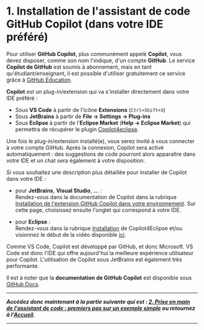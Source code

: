 # 1. Installation de l'assistant de code GitHub Copilot (dans votre IDE préféré)

Pour utiliser **GitHub Copilot**, plus communément appelé **Copilot**, vous devez disposer, comme son nom l'indique, d'un compte **GitHub**.
Le service **Copilot de GitHub** est soumis à abonnement, mais en tant qu'étudiant/enseignant, il est possible d'utiliser gratuitement ce service grâce à [GitHub Education](https://github.com/education).

**Copilot** est un plug-in/extension qui va s'installer directement dans votre IDE préféré :

- Sous **VS Code** à partir de l'icône **Extensions** (`Ctrl+Shift+X`)
- Sous **JetBrains** à partir de **File → Settings → Plug-ins**
- Sous **Eclipse** à partir de l'**Eclipse Market** (**Help → Eclipse Market**) qui permettra de récupérer le plugin [Copilot4eclipse](https://www.genuitec.com/products/copilot4eclipse/).

Une fois le plug-in/extension installé(e), vous serez invité à vous connecter à votre compte GitHub. Après la connexion, Copilot sera activé automatiquement : des suggestions de code pourront alors apparaître dans votre IDE et un chat sera également à votre disposition.

Si vous souhaitez une description plus détaillée pour installer de Copilot dans votre IDE :

- pour **JetBrains**, **Visual Studio**, **...** :  
Rendez-vous dans la documentation de Copilot dans la rubrique [Installation de l'extension GitHub Copilot dans votre environnement](https://docs.github.com/fr/copilot/managing-copilot/configure-personal-settings/installing-the-github-copilot-extension-in-your-environment). Sur cette page, choisissez ensuite l'onglet qui correspond à votre IDE.

- pour **Eclipse** :  
Rendez-vous dans la rubrique [Installation](https://www.genuitec.com/products/copilot4eclipse/docs/installation/) de Copilot4Eclipse et/ou visionnez le début de la vidéo disponible [ici](https://www.youtube.com/watch?v=q2dhnulEYFk).

Comme VS Code, Copilot est développé par GitHub, et donc Microsoft. VS Code est donc l'IDE qui offre aujourd'hui la meilleure expérience utilisateur pour Copilot. L'utilisation de Copilot sous JetBrains est également très performante.

Il est à noter que la **documentation de GitHub Copilot** est disponible sous [GitHub Docs](https://docs.github.com/fr/copilot).

---

***Accédez donc maintenant à la partie suivante qui est : [2. Prise en main de l'assistant de code : premiers pas sur un exemple simple][contenu_partie_2] ou retournez à l'[Accueil](README.md).***

---

[contenu_partie_2]: 2_PriseEnMainAssistant.md
